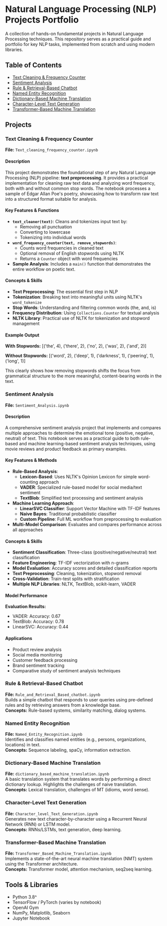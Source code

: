 # Natural Language Processing (NLP) Projects Portfolio

A collection of hands-on fundamental projects in Natural Language Processing techniques. This repository serves as a practical guide and portfolio for key NLP tasks, implemented from scratch and using modern libraries.

## Table of Contents

- [Text Cleaning & Frequency Counter](#text-cleaning--frequency-counter)
- [Sentiment Analysis](#sentiment-analysis)
- [Rule & Retrieval-Based Chatbot](#rule--retrieval-based-chatbot)
- [Named Entity Recognition](#named-entity-recognition)
- [Dictionary-Based Machine Translation](#dictionary-based-machine-translation)
- [Character-Level Text Generation](#character-level-text-generation)
- [Transformer-Based Machine Translation](#transformer-based-machine-translation)

## Projects

### Text Cleaning & Frequency Counter
**File:** `Text_cleaning_frequency_counter.ipynb`  
#### Description
This project demonstrates the foundational step of any Natural Language Processing (NLP) pipeline: **text preprocessing**. It provides a practical implementation for cleaning raw text data and analyzing word frequency, both with and without common stop words. The notebook processes a sample of Edgar Allan Poe's poetry, showcasing how to transform raw text into a structured format suitable for analysis.

#### Key Features & Functions
- **`text_cleaner(text)`**: Cleans and tokenizes input text by:
  - Removing all punctuation
  - Converting to lowercase
  - Tokenizing into individual words
- **`word_frequency_counter(text, remove_stopwords)`**: 
  - Counts word frequencies in cleaned text
  - Optional removal of English stopwords using NLTK
  - Returns a `Counter` object with word frequencies
- **Sample Analysis**: Includes a `main()` function that demonstrates the entire workflow on poetic text.

#### Concepts & Skills
- **Text Preprocessing**: The essential first step in NLP
- **Tokenization**: Breaking text into meaningful units using NLTK's `word_tokenize`
- **Stop Words**: Understanding and filtering common words (the, and, is)
- **Frequency Distribution**: Using `Collections.Counter` for textual analysis
- **NLTK Library**: Practical use of NLTK for tokenization and stopword management

#### Example Output
**With Stopwords:** [('the', 4), ('there', 2), ('no', 2), ('was', 2), ('and', 2)]

**Without Stopwords:** [('word', 2), ('deep', 1), ('darkness', 1), ('peering', 1), ('long', 1)]

This clearly shows how removing stopwords shifts the focus from grammatical structure to the more meaningful, content-bearing words in the text.

### Sentiment Analysis
**File:** `Sentiment_Analysis.ipynb`  

#### Description
A comprehensive sentiment analysis project that implements and compares multiple approaches to determine the emotional tone (positive, negative, neutral) of text. This notebook serves as a practical guide to both rule-based and machine learning-based sentiment analysis techniques, using movie reviews and product feedback as primary examples.

#### Key Features & Methods
- **Rule-Based Analysis**: 
  - **Lexicon-Based**: Uses NLTK's Opinion Lexicon for simple word-counting approach
  - **VADER**: Specialized rule-based model for social media/text sentiment
  - **TextBlob**: Simplified text processing and sentiment analysis
- **Machine Learning Approach**:
  - **LinearSVC Classifier**: Support Vector Machine with TF-IDF features
  - **Naive Bayes**: Traditional probabilistic classifier
  - **Custom Pipeline**: Full ML workflow from preprocessing to evaluation
- **Multi-Model Comparison**: Evaluates and compares performance across all approaches

#### Concepts & Skills
- **Sentiment Classification**: Three-class (positive/negative/neutral) text classification
- **Feature Engineering**: TF-IDF vectorization with n-grams
- **Model Evaluation**: Accuracy scores and detailed classification reports
- **Text Preprocessing**: Cleaning, tokenization, stopword removal
- **Cross-Validation**: Train-test splits with stratification
- **Multiple NLP Libraries**: NLTK, TextBlob, scikit-learn, VADER

#### Model Performance
**Evaluation Results:**
- VADER: Accuracy: 0.67
- TextBlob: Accuracy: 0.78
- LinearSVC: Accuracy: 0.44

#### Applications
- Product review analysis
- Social media monitoring
- Customer feedback processing
- Brand sentiment tracking
- Comparative study of sentiment analysis techniques




















### Rule & Retrieval-Based Chatbot
**File:** `Rule_and_Retrieval_Based_chatbot.ipynb`  
Builds a simple chatbot that responds to user queries using pre-defined rules and by retrieving answers from a knowledge base.  
**Concepts:** Rule-based systems, similarity matching, dialog systems.

### Named Entity Recognition
**File:** `Named_Entity_Recognition.ipynb`  
Identifies and classifies named entities (e.g., persons, organizations, locations) in text.  
**Concepts:** Sequence labeling, spaCy, information extraction.

### Dictionary-Based Machine Translation
**File:** `dictionary_based_machine_translation.ipynb`  
A basic translation system that translates words by performing a direct dictionary lookup. Highlights the challenges of naive translation.  
**Concepts:** Lexical translation, challenges of MT (idioms, word sense).

### Character-Level Text Generation
**File:** `Character_level_Text_Generation.ipynb`  
Generates new text character-by-character using a Recurrent Neural Network (RNN) or LSTM model.  
**Concepts:** RNNs/LSTMs, text generation, deep learning.

### Transformer-Based Machine Translation
**File:** `Transformer_Based_Machine_Translation.ipynb`  
Implements a state-of-the-art neural machine translation (NMT) system using the Transformer architecture.  
**Concepts:** Transformer model, attention mechanism, seq2seq learning.


## Tools & Libraries

- Python 3.8^
- TensorFlow / PyTorch (varies by notebook)
- OpenAI Gym
- NumPy, Matplotlib, Seaborn
- Jupyter Notebook


